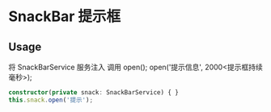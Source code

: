 # SnackBar 提示框

## Usage
将 SnackBarService 服务注入
调用 open();
open('提示信息', 2000<提示框持续毫秒>);
```typescript
constructor(private snack: SnackBarService) { }
this.snack.open('提示');
```